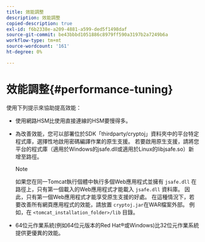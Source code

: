 ```yaml
---
title: 效能調整
description: 效能調整
copied-description: true
exl-id: f6b2338e-a209-4881-a599-ded5f1498daf
source-git-commit: be43bbbd1051886c8979ff590a3197b2a7249b6a
workflow-type: tm+mt
source-wordcount: '161'
ht-degree: 0%

---
```


# 效能調整{#performance-tuning}

使用下列提示來協助提高效能：

* 使用網路HSM比使用直接連線的HSM要慢得多。
* 為改善效能，您可以部署位於SDK「thirdparty/cryptoj」資料夾中的平台特定程式庫，選擇性地啟用密碼編譯作業的原生支援。 若要啟用原生支援，請將您平台的程式庫（適用於Windows的jsafe.dll或適用於Linux的libjsafe.so）新增至路徑。

   >[!NOTE]
   >
   >如果您在同一Tomcat執行個體中執行多個Web應用程式並擁有 `jsafe.dll` 在路徑上，只有第一個載入的Web應用程式才能載入 `jsafe.dll` 資料庫。 因此，只有第一個Web應用程式才能享受原生支援的好處。 在這種情況下，若要改善所有網頁應用程式的效能，請放置 `cryptoj.jar`在WAR檔案外部。 例如，在 `<tomcat_installation_folder>/lib` 目錄。

* 64位元作業系統(例如64位元版本的Red Hat®或Windows)比32位元作業系統提供更優異的效能。
